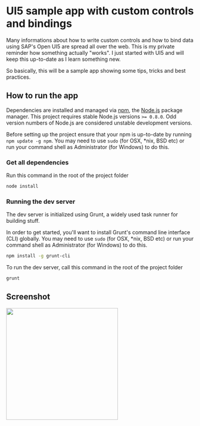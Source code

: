 # UI5 sample app with custom controls and bindings

Many informations about how to write custom controls and how to bind data using SAP's Open UI5 are spread all over the web. This is my private reminder how something actually "works". I just started with UI5 and will keep this up-to-date as I learn something new.

So basically, this will be a sample app showing some tips, tricks and best practices.

## How to run the app

Dependencies are installed and managed via [npm](https://www.npmjs.com/), the [Node.js](https://nodejs.org/) package manager. This project requires stable Node.js versions `>= 0.8.0`. Odd version numbers of Node.js are considered unstable development versions.

Before setting up the project ensure that your npm is up-to-date by running `npm update -g npm`. You may need to use `sudo` (for OSX, *nix, BSD etc) or run your command shell as Administrator (for Windows) to do this.

### Get all dependencies

Run this command in the root of the project folder
```bash
node install
```

### Running the dev server

The dev server is initialized using Grunt, a widely used task runner for building stuff.

In order to get started, you'll want to install Grunt's command line interface (CLI) globally. You may need to use `sudo` (for OSX, *nix, BSD etc) or run your command shell as Administrator (for Windows) to do this.

```bash
npm install -g grunt-cli
```

To run the dev server, call this command in the root of the project folder
```bash
grunt
```

## Screenshot

<img src="https://raw.githubusercontent.com/SunboX/sap-ui5-CustomListItemControl/master/screenshots/app.png" width="300"/>
